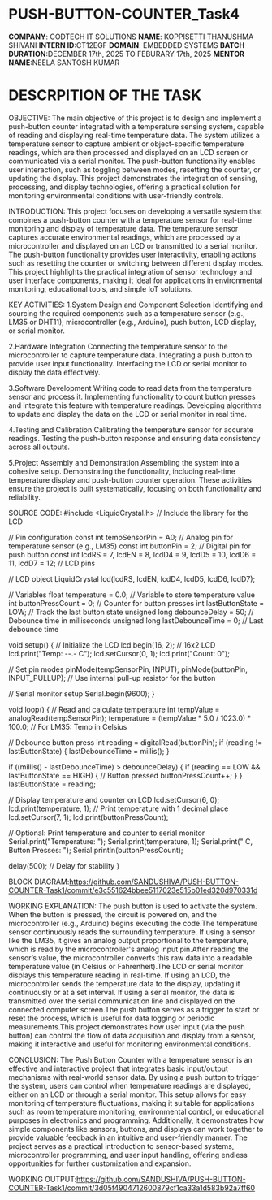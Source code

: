 # PUSH-BUTTON-COUNTER_Task4

**COMPANY**: CODTECH IT SOLUTIONS 
**NAME**: KOPPISETTI THANUSHMA SHIVANI
**INTERN ID**:CT12EGF
**DOMAIN**: EMBEDDED SYSTEMS
**BATCH DURATION**:DECEMBER 17th, 2025 TO FEBURARY 17th, 2025 
**MENTOR NAME**:NEELA SANTOSH KUMAR

# DESCRPITION OF THE TASK
OBJECTIVE:
   The main objective of this project is to design and implement a push-button counter integrated with a temperature sensing system, capable of reading and displaying real-time temperature data. The system utilizes a temperature sensor to capture ambient or object-specific temperature readings, which are then processed and displayed on an LCD screen or communicated via a serial monitor. The push-button functionality enables user interaction, such as toggling between modes, resetting the counter, or updating the display. This project demonstrates the integration of sensing, processing, and display technologies, offering a practical solution for monitoring environmental conditions with user-friendly controls.

INTRODUCTION:
  This project focuses on developing a versatile system that combines a push-button counter with a temperature sensor for real-time monitoring and display of temperature data. The temperature sensor captures accurate environmental readings, which are processed by a microcontroller and displayed on an LCD or transmitted to a serial monitor. The push-button functionality provides user interactivity, enabling actions such as resetting the counter or switching between different display modes. This project highlights the practical integration of sensor technology and user interface components, making it ideal for applications in environmental monitoring, educational tools, and simple IoT solutions.

KEY ACTIVITIES:
1.System Design and Component Selection
Identifying and sourcing the required components such as a temperature sensor (e.g., LM35 or DHT11), microcontroller (e.g., Arduino), push button, LCD display, or serial monitor.

2.Hardware Integration
Connecting the temperature sensor to the microcontroller to capture temperature data.
Integrating a push button to provide user input functionality.
Interfacing the LCD or serial monitor to display the data effectively.

3.Software Development
Writing code to read data from the temperature sensor and process it.
Implementing functionality to count button presses and integrate this feature with temperature readings.
Developing algorithms to update and display the data on the LCD or serial monitor in real time.

4.Testing and Calibration
Calibrating the temperature sensor for accurate readings.
Testing the push-button response and ensuring data consistency across all outputs.

5.Project Assembly and Demonstration
Assembling the system into a cohesive setup.
Demonstrating the functionality, including real-time temperature display and push-button counter operation.
These activities ensure the project is built systematically, focusing on both functionality and reliability.

SOURCE CODE:
#include <LiquidCrystal.h> // Include the library for the LCD

// Pin configuration
const int tempSensorPin = A0; // Analog pin for temperature sensor (e.g., LM35)
const int buttonPin = 2;      // Digital pin for push button
const int lcdRS = 7, lcdEN = 8, lcdD4 = 9, lcdD5 = 10, lcdD6 = 11, lcdD7 = 12; // LCD pins

// LCD object
LiquidCrystal lcd(lcdRS, lcdEN, lcdD4, lcdD5, lcdD6, lcdD7);

// Variables
float temperature = 0.0; // Variable to store temperature value
int buttonPressCount = 0; // Counter for button presses
int lastButtonState = LOW; // Track the last button state
unsigned long debounceDelay = 50; // Debounce time in milliseconds
unsigned long lastDebounceTime = 0; // Last debounce time

void setup() {
  // Initialize the LCD
  lcd.begin(16, 2); // 16x2 LCD
  lcd.print("Temp: --.- C");
  lcd.setCursor(0, 1);
  lcd.print("Count: 0");

  // Set pin modes
  pinMode(tempSensorPin, INPUT);
  pinMode(buttonPin, INPUT_PULLUP); // Use internal pull-up resistor for the button

  // Serial monitor setup
  Serial.begin(9600);
}

void loop() {
  // Read and calculate temperature
  int tempValue = analogRead(tempSensorPin);
  temperature = (tempValue * 5.0 / 1023.0) * 100.0; // For LM35: Temp in Celsius

  // Debounce button press
  int reading = digitalRead(buttonPin);
  if (reading != lastButtonState) {
    lastDebounceTime = millis();
  }

  if ((millis() - lastDebounceTime) > debounceDelay) {
    if (reading == LOW && lastButtonState == HIGH) { // Button pressed
      buttonPressCount++;
    }
  }
  lastButtonState = reading;

  // Display temperature and counter on LCD
  lcd.setCursor(6, 0);
  lcd.print(temperature, 1); // Print temperature with 1 decimal place
  lcd.setCursor(7, 1);
  lcd.print(buttonPressCount);

  // Optional: Print temperature and counter to serial monitor
  Serial.print("Temperature: ");
  Serial.print(temperature, 1);
  Serial.print(" C, Button Presses: ");
  Serial.println(buttonPressCount);

  delay(500); // Delay for stability
}

BLOCK DIAGRAM:https://github.com/SANDUSHIVA/PUSH-BUTTON-COUNTER-Task1/commit/e3c551624bbee5117023e515b01ed320d970331d

WORKING EXPLANATION:
The push button is used to activate the system. When the button is pressed, the circuit is powered on, and the microcontroller (e.g., Arduino) begins executing the code.The temperature sensor continuously reads the surrounding temperature. If using a sensor like the LM35, it gives an analog output proportional to the temperature, which is read by the microcontroller's analog input pin.After reading the sensor’s value, the microcontroller converts this raw data into a readable temperature value (in Celsius or Fahrenheit).The LCD or serial monitor displays this temperature reading in real-time. If using an LCD, the microcontroller sends the temperature data to the display, updating it continuously or at a set interval. If using a serial monitor, the data is transmitted over the serial communication line and displayed on the connected computer screen.The push button serves as a trigger to start or reset the process, which is useful for data logging or periodic measurements.This project demonstrates how user input (via the push button) can control the flow of data acquisition and display from a sensor, making it interactive and useful for monitoring environmental conditions.

CONCLUSION:
 The Push Button Counter with a temperature sensor is an effective and interactive project that integrates basic input/output mechanisms with real-world sensor data. By using a push button to trigger the system, users can control when temperature readings are displayed, either on an LCD or through a serial monitor. This setup allows for easy monitoring of temperature fluctuations, making it suitable for applications such as room temperature monitoring, environmental control, or educational purposes in electronics and programming. Additionally, it demonstrates how simple components like sensors, buttons, and displays can work together to provide valuable feedback in an intuitive and user-friendly manner. The project serves as a practical introduction to sensor-based systems, microcontroller programming, and user input handling, offering endless opportunities for further customization and expansion. 

WORKING OUTPUT:https://github.com/SANDUSHIVA/PUSH-BUTTON-COUNTER-Task1/commit/3d05f4904712600879cf1ca33a1d583b92a7ff60






